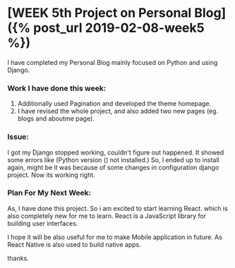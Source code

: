 # [WEEK 5th Project on Personal Blog]({% post_url 2019-02-08-week5 %})

I have completed my Personal Blog mainly focused on Python and using Django.

### Work I have done this week:
1. Additionally used Pagination and developed the theme homepage.
2. I have revised the whole project, and also added two new pages (eg. blogs and aboutme page).

### Issue: 
I got my Django stopped working, couldn't figure out happened. It showed some errors like
(Python version () not installed.)
So, I ended up to install again, might be it was because of some changes in configuration django project.
Now its working right.

### Plan For My Next Week:
As, I have done this project. So i am excited to start learning React. which is also completely new for me to learn.
React is a JavaScript library for building user interfaces.

I hope it will be also useful for me to make Mobile application in future. As React Native is also used to build native apps.

thanks.




